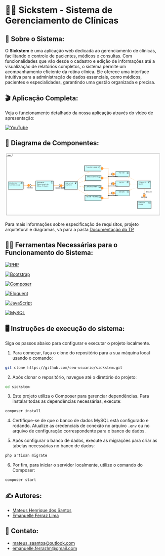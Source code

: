 # 👨‍⚕️ Sickstem - Sistema de Gerenciamento de Clínicas

## 📃 Sobre o Sistema:
O **Sickstem** é uma aplicação web dedicada ao gerenciamento de clínicas, facilitando o controle de pacientes, médicos e consultas. 
Com funcionalidades que vão desde o cadastro e edição de informações até a visualização de relatórios completos, o sistema permite um acompanhamento eficiente da rotina clínica. 
Ele oferece uma interface intuitiva para a administração de dados essenciais, como médicos, pacientes e especialidades, garantindo uma gestão organizada e precisa.

## 🎬 Aplicação Completa:

Veja o funcionamento detalhado da nossa aplicação através do vídeo de apresentação:

[![YouTube](https://img.shields.io/badge/-YouTube-FF0000?style=for-the-badge&logo=youtube&logoColor=white)](https://www.youtube.com/watch?v=bw5WJRNXQVI)

## 📐 Diagrama de Componentes:

![Diagrama Componentes](/img/componentes.png)

Para mais informações sobre especificação de requisitos, projeto arquitetural e diagramas, vá para a pasta [Documentação do TP](Documentação_do_TP)

## 👩‍💻 Ferramentas Necessárias para o Funcionamento do Sistema:

[![PHP](https://img.shields.io/badge/-PHP-6959CD?style=for-the-badge&logo=php&logoColor=white)](https://www.php.net/)

[![Bootstrap](https://img.shields.io/badge/-Bootstrap-8A2BE2?style=for-the-badge&logo=bootstrap&logoColor=white)](https://getbootstrap.com/)

[![Composer](https://img.shields.io/badge/-Composer-885630?style=for-the-badge&logo=composer&logoColor=white)](https://getcomposer.org/)

[![Eloquent](https://img.shields.io/badge/-Eloquent-FF6F61?style=for-the-badge&logo=laravel&logoColor=white)](https://laravel.com/docs/eloquent)

[![JavaScript](https://img.shields.io/badge/-JavaScript-F7DF1E?style=for-the-badge&logo=javascript&logoColor=black)](https://developer.mozilla.org/en-US/docs/Web/JavaScript)

[![MySQL](https://img.shields.io/badge/-MySQL-001F3F?style=for-the-badge&logo=mysql&logoColor=white)](https://www.mysql.com/)

## 🖥️ Instruções de execução do sistema:
Siga os passos abaixo para configurar e executar o projeto localmente.

1. Para começar, faça o clone do repositório para a sua máquina local usando o comando:

```bash
git clone https://github.com/seu-usuario/sickstem.git
```
2. Após clonar o repositório, navegue até o diretório do projeto:
```bash
cd sickstem
```
3. Este projeto utiliza o Composer para gerenciar dependências. Para instalar todas as dependências necessárias, execute:
```bash
composer install
```
4. Certifique-se de que o banco de dados MySQL está configurado e rodando. Atualize as credenciais de conexão no arquivo `.env` ou no arquivo de configuração correspondente para o banco de dados.

5. Após configurar o banco de dados, execute as migrações para criar as tabelas necessárias no banco de dados:
```bash
php artisan migrate
```
6. Por fim, para iniciar o servidor localmente, utilize o comando do Composer:
``` bash
composer start
```

## ✍️ Autores:

- [Mateus Henrique dos Santos](https://github.com/MateusSaantos)
- [Emanuelle Ferraz Lima](https://github.com/emanuelleferraz)


## 📲 Contato:
- mateus_saantos@outlook.com
- emanuelle.ferrazlm@gmail.com

